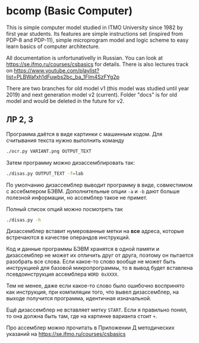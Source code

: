 # bcomp (Basic Computer)
This is simple computer model studied in ITMO University since 1982 by first year students. 
Its features are simple instructions set (inspired from PDP-8 and PDP-11), simple microprogram model and logic scheme to easy learn basics of computer architecture.

All documentation is unfortunativelly in Russian. You can look at https://se.ifmo.ru/courses/csbasics for details.
There is also lectures track on https://www.youtube.com/playlist?list=PLBWafxh1dFuwbs2bc_ba_1FIm4SzFYg2p

There are two branches for old model v1 (this model was studied until year 2019) and next generation model v2 (current).
Folder "docs" is for old model and would be deleted in the future for v2. 


## ЛР 2, 3

Программа даётся в виде картинки с машинным кодом. Для считывания текста нужно выполнить команду
```bash
./ocr.py VARIANT.png OUTPUT_TEXT 
```

Затем программу можно дизассемблировать так:
```bash
./disas.py OUTPUT_TEXT -f=lab
```

По умолчанию дизассемблер выводит программу в виде, совместимом с ассебмлером БЭВМ.
Дополнительные опции `-a` и `-b` дают больше полезной информации, но ассемблер такое не примет.

Полный список опций можно посмотреть так
```bash
./disas.py -h
```

Дизассемблер вставит нумерованные метки на **все** адреса, которые встречаются в качестве операндов
инструкций.

Код и данные программы БЭВМ хранятся в одной памяти и дизассемблер не может их отличить друг от друга,
поэтому он пытается разобрать все слова. Если какое-то слово вообще не может быть инструкцией для
базовой микропрограммы, то в вывод будет вставлена псевдоинструкция ассемблера `WORD 0xXXXX`.

Тем не менее, даже если какое-то слово было ошибочно воспринято как инструкция, при компиляции
того, что вывел дизассемблер, на выходе получится программа, идентичная изначальной.

Ещё дизассемблер не вставляет метку `START`. Если я правильно понял, то она должна быть там, где
на картинке варианта стоит `+`.

Про ассемблер можно прочитать в Приложении Д методических указаний на
https://se.ifmo.ru/courses/csbasics

